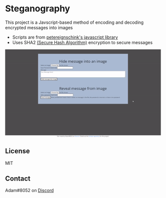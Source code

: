 # Steganography


This project is a Javscript-based method of encoding and decoding encrypted messages into images

- Scripts are from [petereignschink's javascript library](https://github.com/petereigenschink/steganography.js/)
- Uses SHA2 [(Secure Hash Algorithm)](https://en.wikipedia.org/wiki/SHA-2) encryption to secure messages

![Demonstration](demonstration.gif)

## License

MIT

## Contact

Adam#8052 on [Discord](https://discord.com/)

